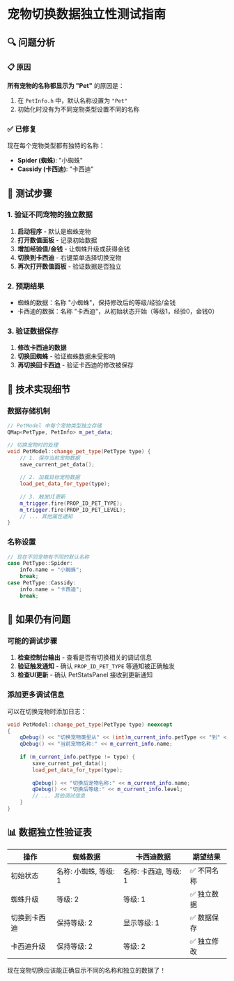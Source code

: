 # 宠物切换数据独立性测试指南

## 🔍 问题分析

### 📋 原因
**所有宠物的名称都显示为 "Pet"** 的原因是：
1. 在 `PetInfo.h` 中，默认名称设置为 `"Pet"`
2. 初始化时没有为不同宠物类型设置不同的名称

### ✅ 已修复
现在每个宠物类型都有独特的名称：
- **Spider (蜘蛛)**: "小蜘蛛"
- **Cassidy (卡西迪)**: "卡西迪"

## 🧪 测试步骤

### 1. 验证不同宠物的独立数据
1. **启动程序** - 默认是蜘蛛宠物
2. **打开数值面板** - 记录初始数据
3. **增加经验值/金钱** - 让蜘蛛升级或获得金钱
4. **切换到卡西迪** - 右键菜单选择切换宠物
5. **再次打开数值面板** - 验证数据是否独立

### 2. 预期结果
- 蜘蛛的数据：名称 "小蜘蛛"，保持修改后的等级/经验/金钱
- 卡西迪的数据：名称 "卡西迪"，从初始状态开始（等级1，经验0，金钱0）

### 3. 验证数据保存
1. **修改卡西迪的数据**
2. **切换回蜘蛛** - 验证蜘蛛数据未受影响
3. **再切换回卡西迪** - 验证卡西迪的修改被保存

## 🎯 技术实现细节

### 数据存储机制
```cpp
// PetModel 中每个宠物类型独立存储
QMap<PetType, PetInfo> m_pet_data;

// 切换宠物时的处理
void PetModel::change_pet_type(PetType type) {
    // 1. 保存当前宠物数据
    save_current_pet_data();
    
    // 2. 加载目标宠物数据
    load_pet_data_for_type(type);
    
    // 3. 触发UI更新
    m_trigger.fire(PROP_ID_PET_TYPE);
    m_trigger.fire(PROP_ID_PET_LEVEL);
    // ... 其他属性通知
}
```

### 名称设置
```cpp
// 现在不同宠物有不同的默认名称
case PetType::Spider:
    info.name = "小蜘蛛";
    break;
case PetType::Cassidy:
    info.name = "卡西迪";
    break;
```

## 🔧 如果仍有问题

### 可能的调试步骤
1. **检查控制台输出** - 查看是否有切换相关的调试信息
2. **验证触发通知** - 确认 `PROP_ID_PET_TYPE` 等通知被正确触发
3. **检查UI更新** - 确认 PetStatsPanel 接收到更新通知

### 添加更多调试信息
可以在切换宠物时添加日志：
```cpp
void PetModel::change_pet_type(PetType type) noexcept
{
    qDebug() << "切换宠物类型从" << (int)m_current_info.petType << "到" << (int)type;
    qDebug() << "当前宠物名称:" << m_current_info.name;
    
    if (m_current_info.petType != type) {
        save_current_pet_data();
        load_pet_data_for_type(type);
        
        qDebug() << "切换后宠物名称:" << m_current_info.name;
        qDebug() << "切换后等级:" << m_current_info.level;
        // ... 其他调试信息
    }
}
```

## 📊 数据独立性验证表

| 操作 | 蜘蛛数据 | 卡西迪数据 | 期望结果 |
|------|----------|------------|----------|
| 初始状态 | 名称: 小蜘蛛, 等级: 1 | 名称: 卡西迪, 等级: 1 | ✅ 不同名称 |
| 蜘蛛升级 | 等级: 2 | 等级: 1 | ✅ 独立数据 |
| 切换到卡西迪 | 保持等级: 2 | 显示等级: 1 | ✅ 数据保存 |
| 卡西迪升级 | 保持等级: 2 | 等级: 2 | ✅ 独立修改 |

现在宠物切换应该能正确显示不同的名称和独立的数据了！
